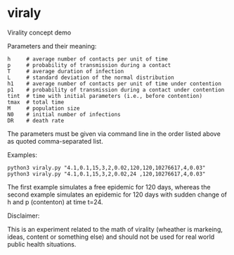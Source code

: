 # viraly
Virality concept demo


Parameters and their meaning:
```
h     # average number of contacts per unit of time
p     # probability of transmission during a contact
T     # average duration of infection
L     # standard deviation of the normal distribution
h1    # average number of contacts per unit of time under contention
p1    # probability of transmission during a contact under contention
tint  # time with initial parameters (i.e., before contention)
tmax  # total time
M     # population size
N0    # initial number of infections
DR    # death rate
```
The parameters must be given via command line in the order listed above as quoted comma-separated list.

Examples:
```
python3 viraly.py "4.1,0.1,15,3,2,0.02,120,120,10276617,4,0.03"
python3 viraly.py "4.1,0.1,15,3,2,0.02,24 ,120,10276617,4,0.03"
```

The first example simulates a free epidemic for 120 days, whereas the second example simulates an epidemic for 120 days with sudden change of h and p (contenton) at time t=24.

Disclaimer:

This is an experiment related to the math of virality (wheather is markeing, ideas, content or something else)  and should not be used for real world public health situations.
